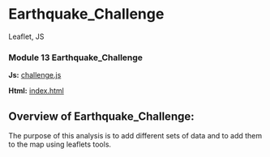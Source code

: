 # Earthquake_Challenge
 Leaflet, JS

 ### Module 13 Earthquake_Challenge 
**Js:** [challenge.js](static/js/challenge.js)

**Html:** [index.html](index.html)

## Overview of Earthquake_Challenge:
The purpose of this analysis is to add different sets of data and to add them to the map using leaflets tools. 




